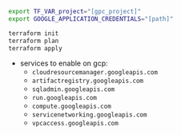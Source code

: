 ```bash
export TF_VAR_project="[gpc_project]"
export GOOGLE_APPLICATION_CREDENTIALS="[path]"

terraform init
terraform plan
terraform apply
```

+ services to enable on gcp:
  + `cloudresourcemanager.googleapis.com`
  + `artifactregistry.googleapis.com`
  + `sqladmin.googleapis.com`
  + `run.googleapis.com`
  + `compute.googleapis.com`
  + `servicenetworking.googleapis.com`
  + `vpcaccess.googleapis.com`
